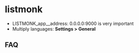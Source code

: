 # listmonk

- LISTMONK_app__address: 0.0.0.0:9000 is very important
- Multiply languages: **Settings > General**


## FAQ
